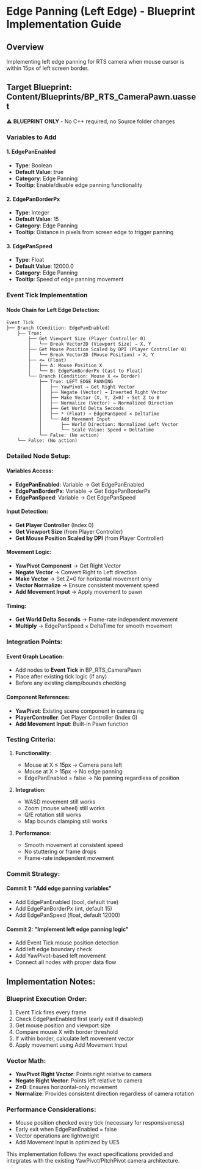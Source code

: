 # Edge Panning (Left Edge) - Blueprint Implementation Guide

## Overview
Implementing left edge panning for RTS camera when mouse cursor is within 15px of left screen border.

## Target Blueprint: Content/Blueprints/BP_RTS_CameraPawn.uasset

⚠️ **BLUEPRINT ONLY** - No C++ required, no Source folder changes

### Variables to Add

#### 1. EdgePanEnabled
- **Type**: Boolean
- **Default Value**: true
- **Category**: Edge Panning
- **Tooltip**: Enable/disable edge panning functionality

#### 2. EdgePanBorderPx  
- **Type**: Integer
- **Default Value**: 15
- **Category**: Edge Panning
- **Tooltip**: Distance in pixels from screen edge to trigger panning

#### 3. EdgePanSpeed
- **Type**: Float
- **Default Value**: 12000.0
- **Category**: Edge Panning  
- **Tooltip**: Speed of edge panning movement

### Event Tick Implementation

#### Node Chain for Left Edge Detection:

```
Event Tick
├── Branch (Condition: EdgePanEnabled)
    ├── True:
        ├── Get Viewport Size (Player Controller 0)
        │   └── Break Vector2D (Viewport Size) → X, Y
        ├── Get Mouse Position Scaled by DPI (Player Controller 0)
        │   └── Break Vector2D (Mouse Position) → X, Y  
        ├── <= (Float) 
        │   ├── A: Mouse Position X
        │   └── B: EdgePanBorderPx (Cast to Float)
        └── Branch (Condition: Mouse X <= Border)
            ├── True: LEFT EDGE PANNING
            │   ├── YawPivot → Get Right Vector
            │   ├── Negate (Vector) → Inverted Right Vector
            │   ├── Make Vector (X, Y, Z=0) → Set Z to 0
            │   ├── Normalize (Vector) → Normalized Direction
            │   ├── Get World Delta Seconds
            │   ├── * (Float) → EdgePanSpeed × DeltaTime
            │   └── Add Movement Input
            │       ├── World Direction: Normalized Left Vector
            │       └── Scale Value: Speed × DeltaTime
            └── False: (No action)
    └── False: (No action)
```

### Detailed Node Setup:

#### Variables Access:
- **EdgePanEnabled**: Variable → Get EdgePanEnabled
- **EdgePanBorderPx**: Variable → Get EdgePanBorderPx  
- **EdgePanSpeed**: Variable → Get EdgePanSpeed

#### Input Detection:
- **Get Player Controller** (Index 0)
- **Get Viewport Size** (from Player Controller)
- **Get Mouse Position Scaled by DPI** (from Player Controller)

#### Movement Logic:
- **YawPivot Component** → Get Right Vector
- **Negate Vector** → Convert Right to Left direction
- **Make Vector** → Set Z=0 for horizontal movement only
- **Vector Normalize** → Ensure consistent movement speed
- **Add Movement Input** → Apply movement to pawn

#### Timing:
- **Get World Delta Seconds** → Frame-rate independent movement
- **Multiply** → EdgePanSpeed × DeltaTime for smooth movement

### Integration Points:

#### Event Graph Location:
- Add nodes to **Event Tick** in BP_RTS_CameraPawn
- Place after existing tick logic (if any)
- Before any existing clamp/bounds checking

#### Component References:
- **YawPivot**: Existing scene component in camera rig
- **PlayerController**: Get Player Controller (Index 0)
- **Add Movement Input**: Built-in Pawn function

### Testing Criteria:

1. **Functionality**:
   - Mouse at X ≤ 15px → Camera pans left
   - Mouse at X > 15px → No edge panning
   - EdgePanEnabled = false → No panning regardless of position

2. **Integration**:  
   - WASD movement still works
   - Zoom (mouse wheel) still works
   - Q/E rotation still works
   - Map bounds clamping still works

3. **Performance**:
   - Smooth movement at consistent speed
   - No stuttering or frame drops
   - Frame-rate independent movement

### Commit Strategy:

#### Commit 1: "Add edge panning variables"
- Add EdgePanEnabled (bool, default true)
- Add EdgePanBorderPx (int, default 15)  
- Add EdgePanSpeed (float, default 12000)

#### Commit 2: "Implement left edge panning logic"
- Add Event Tick mouse position detection
- Add left edge boundary check
- Add YawPivot-based left movement
- Connect all nodes with proper data flow

## Implementation Notes:

### Blueprint Execution Order:
1. Event Tick fires every frame
2. Check EdgePanEnabled first (early exit if disabled)
3. Get mouse position and viewport size
4. Compare mouse X with border threshold  
5. If within border, calculate left movement vector
6. Apply movement using Add Movement Input

### Vector Math:
- **YawPivot Right Vector**: Points right relative to camera
- **Negate Right Vector**: Points left relative to camera  
- **Z=0**: Ensures horizontal-only movement
- **Normalize**: Provides consistent direction regardless of camera rotation

### Performance Considerations:
- Mouse position checked every tick (necessary for responsiveness)
- Early exit when EdgePanEnabled = false
- Vector operations are lightweight
- Add Movement Input is optimized by UE5

This implementation follows the exact specifications provided and integrates with the existing YawPivot/PitchPivot camera architecture.